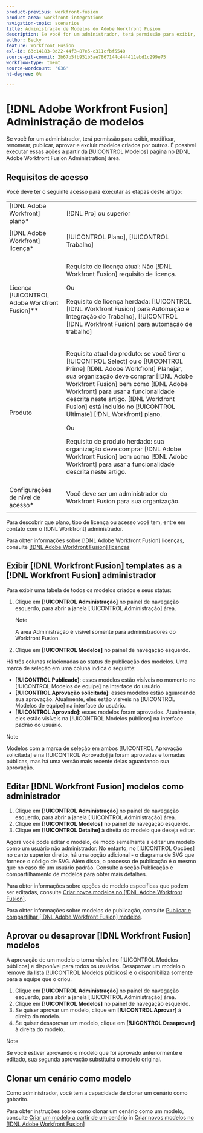 ```yaml
---
product-previous: workfront-fusion
product-area: workfront-integrations
navigation-topic: scenarios
title: Administração de Modelos do Adobe Workfront Fusion
description: Se você for um administrador, terá permissão para exibir, modificar, renomear, publicar, aprovar e excluir modelos criados por outros. É possível executar essas ações a partir da [!UICONTROL Modelos] página no [!DNL Adobe Workfront Fusion Administration] área.
author: Becky
feature: Workfront Fusion
exl-id: 63c14183-0d22-44f3-87e5-c311cfbf5540
source-git-commit: 2b67b5fb951b5ae7867144c444411ebd1c299e75
workflow-type: tm+mt
source-wordcount: '636'
ht-degree: 0%

---
```


# [!DNL Adobe Workfront Fusion] Administração de modelos

Se você for um administrador, terá permissão para exibir, modificar, renomear, publicar, aprovar e excluir modelos criados por outros. É possível executar essas ações a partir da [!UICONTROL Modelos] página no [!DNL Adobe Workfront Fusion Administration] área.

## Requisitos de acesso

Você deve ter o seguinte acesso para executar as etapas deste artigo:

<table style="table-layout:auto"> 
 <col> 
 <col> 
 <tbody> 
  <tr> 
    <td role="rowheader">[!DNL Adobe Workfront] plano*</td> 
   <td> <p>[!DNL Pro] ou superior</p> </td> 
  </tr>
   <tr data-mc-conditions="QuicksilverOrClassic.Draft mode"> 
    <td role="rowheader">[!DNL Adobe Workfront] licença*</td> 
    <td> <p>[!UICONTROL Plano], [!UICONTROL Trabalho]</p> </td> 
   </tr>
  <tr> 
   <td role="rowheader">Licença [!UICONTROL Adobe Workfront Fusion]**</td> 
  <td>
   <p>Requisito de licença atual: Não [!DNL Workfront Fusion] requisito de licença.</p>
   <p>Ou</p>
   <p>Requisito de licença herdada: [!UICONTROL [!DNL Workfront Fusion] para Automação e Integração do Trabalho], [!UICONTROL [!DNL Workfront Fusion] para automação de trabalho]</p>
   </td>  
  </tr> 
  <tr> 
   <td role="rowheader">Produto</td> 
   <td>
   <p>Requisito atual do produto: se você tiver o [!UICONTROL Select] ou o [!UICONTROL Prime] [!DNL Adobe Workfront] Planejar, sua organização deve comprar [!DNL Adobe Workfront Fusion] bem como [!DNL Adobe Workfront] para usar a funcionalidade descrita neste artigo. [!DNL Workfront Fusion] está incluído no [!UICONTROL Ultimate] [!DNL Workfront] plano.</p>
   <p>Ou</p>
   <p>Requisito de produto herdado: sua organização deve comprar [!DNL Adobe Workfront Fusion] bem como [!DNL Adobe Workfront] para usar a funcionalidade descrita neste artigo.</p>
   </td> 
  </tr> 
  <tr data-mc-conditions=""> 
   <td role="rowheader">Configurações de nível de acesso*</td> 
   <td> <p>Você deve ser um administrador do Workfront Fusion para sua organização.</p> </td> 
  </tr> 
 </tbody> 
</table>

Para descobrir que plano, tipo de licença ou acesso você tem, entre em contato com o [!DNL Workfront] administrador.

Para obter informações sobre [!DNL Adobe Workfront Fusion] licenças, consulte [[!DNL Adobe Workfront Fusion] licenças](../../../workfront-fusion/get-started/license-automation-vs-integration.md)

## Exibir [!DNL Workfront Fusion] templates as a [!DNL Workfront Fusion] administrador

Para exibir uma tabela de todos os modelos criados e seus status:

1. Clique em **[!UICONTROL Administração]** no painel de navegação esquerdo, para abrir a janela [!UICONTROL Administração] área.

   >[!NOTE]
   >
   >A área Administração é visível somente para administradores do Workfront Fusion.

1. Clique em **[!UICONTROL Modelos]** no painel de navegação esquerdo.

Há três colunas relacionadas ao status de publicação dos modelos. Uma marca de seleção em uma coluna indica o seguinte:

* **[!UICONTROL Publicado]**: esses modelos estão visíveis no momento no [!UICONTROL Modelos de equipe] na interface do usuário.
* **[!UICONTROL Aprovação solicitada]**: esses modelos estão aguardando sua aprovação. Atualmente, eles estão visíveis na [!UICONTROL Modelos de equipe] na interface do usuário.
* **[!UICONTROL Aprovado]**: esses modelos foram aprovados. Atualmente, eles estão visíveis na [!UICONTROL Modelos públicos] na interface padrão do usuário.

>[!NOTE]
>
>Modelos com a marca de seleção em ambos [!UICONTROL Aprovação solicitada] e na [!UICONTROL Aprovado] já foram aprovadas e tornadas públicas, mas há uma versão mais recente delas aguardando sua aprovação.

## Editar [!DNL Workfront Fusion] modelos como administrador

1. Clique em **[!UICONTROL Administração]** no painel de navegação esquerdo, para abrir a janela [!UICONTROL Administração] área.
1. Clique em **[!UICONTROL Modelos]** no painel de navegação esquerdo.
1. Clique em **[!UICONTROL Detalhe]** à direita do modelo que deseja editar.

Agora você pode editar o modelo, de modo semelhante a editar um modelo como um usuário não administrador. No entanto, no [!UICONTROL Opções] no canto superior direito, há uma opção adicional - o diagrama de SVG que fornece o código de SVG. Além disso, o processo de publicação é o mesmo que no caso de um usuário padrão. Consulte a seção Publicação e compartilhamento de modelos para obter mais detalhes.

Para obter informações sobre opções de modelo específicas que podem ser editadas, consulte [Criar novos modelos no [!DNL Adobe Workfront Fusion]](../../../workfront-fusion/scenarios/templates/create-new-fusion-templates.md).

Para obter informações sobre modelos de publicação, consulte [Publicar e compartilhar [!DNL Adobe Workfront Fusion] modelos](../../../workfront-fusion/scenarios/templates/publish-and-share-fusion-templates.md).

## Aprovar ou desaprovar [!DNL Workfront Fusion] modelos

A aprovação de um modelo o torna visível no [!UICONTROL Modelos públicos] e disponível para todos os usuários. Desaprovar um modelo o remove da lista [!UICONTROL Modelos públicos] e o disponibiliza somente para a equipe que o criou.

1. Clique em **[!UICONTROL Administração]** no painel de navegação esquerdo, para abrir a janela [!UICONTROL Administração] área.
1. Clique em **[!UICONTROL Modelos]** no painel de navegação esquerdo.
1. Se quiser aprovar um modelo, clique em **[!UICONTROL Aprovar]** à direita do modelo.
1. Se quiser desaprovar um modelo, clique em **[!UICONTROL Desaprovar]** à direita do modelo.

>[!NOTE]
>
>Se você estiver aprovando o modelo que foi aprovado anteriormente e editado, sua segunda aprovação substituirá o modelo original.

## Clonar um cenário como modelo

Como administrador, você tem a capacidade de clonar um cenário como gabarito.

Para obter instruções sobre como clonar um cenário como um modelo, consulte [Criar um modelo a partir de um cenário](../../../workfront-fusion/scenarios/templates/create-new-fusion-templates.md#create-a-template-from-a-scenario) in [Criar novos modelos no [!DNL Adobe Workfront Fusion]](../../../workfront-fusion/scenarios/templates/create-new-fusion-templates.md)
